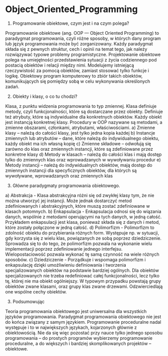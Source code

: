 # Object_Oriented_Programming

1. Programowanie obiektowe, czym jest i na czym polega?

Programowanie obiektowe (ang. OOP — Object Oriented Programming) to paradygmat programowania, czyli różne sposoby, w których dany program lub język programowania może być zorganizowany. Każdy paradygmat składa się z pewnych struktur, cech i opinii na temat tego, jak należy rozwiązywać typowe problemy programistyczne. Projektowanie obiektowe polega na umiejętności przedstawienia sytuacji z życia codziennego pod postacią obiektów i relacji między nimi. Modelujemy istniejącą rzeczywistość za pomocą obiektów, zamiast stosować tylko funkcje i logikę. Obiektowy program komputerowy to zbiór takich obiektów, komunikujących się pomiędzy sobą w celu wykonywania określonych zadań. 

2. Obiekty i klasy, o co tu chodzi?

Klasa, z punktu widzenia programowania to typ zmiennej. Klasa definiuje metody, czyli funkcjonalności, które są dostarczane przez obiekty.
Definiuje też atrybuty, które są indywidualne dla konkretnych obiektów.
Każdy obiekt jest instancją konkretnej klasy. Procedury w OOP nazywane są metodami, a zmienne obszarami, członkami, atrybutami, właściwościami.
a) Zmienne klasy – należą do całości klasy, jest tylko jedna kopia każdej
b) Instancje zmiennych lub atrybutów – dane, które należą do indywidualnego obiektu, każdy obiekt ma ich własną kopię
c) Zmienne składowe – odwołują się zarówno do klas oraz zmiennych instancji, które są zdefiniowane przez konkretne klasy
d) Metody w klasach – należą do całości klas i mają dostęp tylko do zmiennych klas oraz wprowadzanych w wywoływaniu procedur
e) Metody instancji – należą do indywidualnych obiektów, mają dostęp do zmiennych instancji dla specyficznych obiektów, dla których są wywoływane, wprowadzanych oraz zmiennych klas

3. Główne paradygmaty programowania obiektowego.

a) Abstrakcja - Klasa abstrakcyjna różni się od zwykłej klasy tym, że nie można utworzyć jej instancji. Może jednak dostarczyć metod zdefiniowanych i abstrakcyjnych, które muszą zostać zdefiniowane w klasach potomnych.
b) Enkapsulacja - Enkapsulacja odnosi się do wiązania danych, wspólnie z metodami operującymi na tych danych, w jedną całość. Przykładem enkapsulacji jest klasa, ponieważ składa się z danych i metod, które zostały połączone w jedną całość.
d) Polimorfizm - Polimorfizm to zdolność obiektu do przybierania różnych form. Występuje np. w sytuacji, gdy korzysta się z wielu klas, powiązanych ze sobą poprzez dziedziczenie. Sprowadza się to do tego, że polimorfizm pozwala na wykonanie wielu implementacji poprzez zdefiniowanie jednego interfejsu. Wielopostaciowość pozwala wykonać tę samą czynność na wiele różnych sposobów.
c) Dziedziczenie - Porządkuje i wspomaga polimorfizm i enkapsulację dzięki umożliwieniu definiowania i tworzenia specjalizowanych obiektów na podstawie bardziej ogólnych. Dla obiektów specjalizowanych nie trzeba redefiniować całej funkcjonalności, lecz tylko tę, której nie ma obiekt ogólniejszy. W typowym przypadku powstają grupy obiektów zwane klasami, oraz grupy klas zwane drzewami. Odzwierciedlają one wspólne cechy obiektów. 

3. Podsumowując

Teoria programowania obiektowego jest uniwersalna dla wszystkich języków programowania. Paradygmat programowania obiektowego nie jest do końca związany z samym językiem. Programowanie proceduralne nadal występuje i to w największych językach, kojarzonych głównie z obiektowością. Nie da się więc pozostać przy nauce tylko jednego sposobu programowania – do prostych programów wybierzemy programowanie proceduralne, a do większych i bardziej skomplikowanych  projektów – obiektowe.
